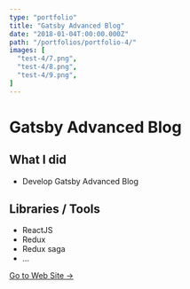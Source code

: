 ```yaml
---
type: "portfolio"
title: "Gatsby Advanced Blog"
date: "2018-01-04T:00:00.000Z"
path: "/portfolios/portfolio-4/"
images: [
  "test-4/7.png",
  "test-4/8.png",
  "test-4/9.png",
]
---
```


# Gatsby Advanced Blog

## What I did
- Develop Gatsby Advanced Blog

## Libraries / Tools
- ReactJS
- Redux
- Redux saga
- ...

[Go to Web Site →](https://github.com/wonism/gatsby-advanced-blog)
